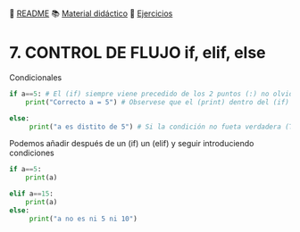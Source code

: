 :page_with_curl: [README](../README.md) :books: [Material didáctico](/documentation/indicedocu.md) :pencil: [Ejercicios](/tests/indicetests.md)


# 7. CONTROL DE FLUJO if, elif, else

Condicionales

````python
if a==5: # El (if) siempre viene precedido de los 2 puntos (:) no olvidarlo, si no, nos reportará un error.
    print("Correcto a = 5") # Observese que el (print) dentro del (if) esta sangrado o identado.

else:
     print("a es distito de 5") # Si la condición no fueta verdadera (True) imprimiriamos esto
````

Podemos añadir después de un (if) un (elif) y seguir introduciendo condiciones

````python
if a==5: 
    print(a) 

elif a==15:
    print(a) 
else:
     print("a no es ni 5 ni 10")
````
